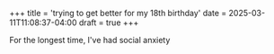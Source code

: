 +++
title = 'trying to get better for my 18th birthday'
date = 2025-03-11T11:08:37-04:00
draft = true
+++

For the longest time, I've had social anxiety